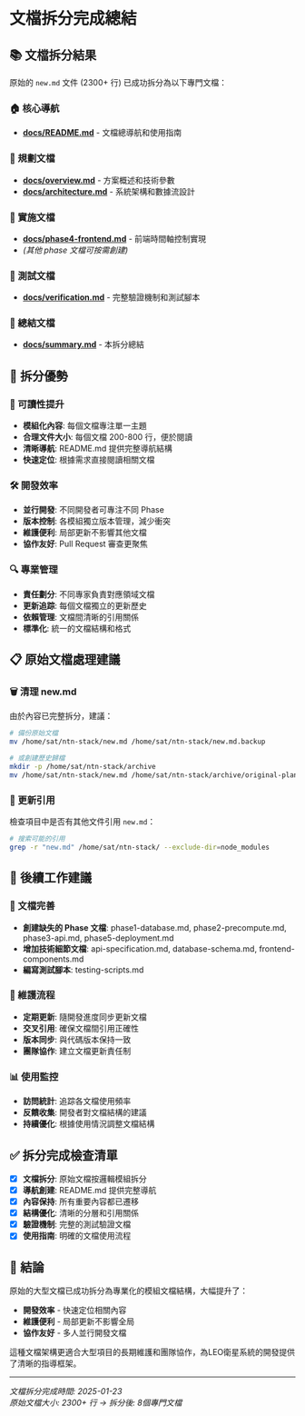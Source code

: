 # 文檔拆分完成總結

## 📚 文檔拆分結果

原始的 `new.md` 文件 (2300+ 行) 已成功拆分為以下專門文檔：

### **🏠 核心導航**
- **[docs/README.md](./README.md)** - 文檔總導航和使用指南

### **📖 規劃文檔** 
- **[docs/overview.md](./overview.md)** - 方案概述和技術參數
- **[docs/architecture.md](./architecture.md)** - 系統架構和數據流設計

### **🚀 實施文檔**
- **[docs/phase4-frontend.md](./phase4-frontend.md)** - 前端時間軸控制實現
- *(其他 phase 文檔可按需創建)*

### **🧪 測試文檔**
- **[docs/verification.md](./verification.md)** - 完整驗證機制和測試腳本

### **📝 總結文檔**
- **[docs/summary.md](./summary.md)** - 本拆分總結

## 🎯 拆分優勢

### **📖 可讀性提升**
- **模組化內容**: 每個文檔專注單一主題
- **合理文件大小**: 每個文檔 200-800 行，便於閱讀
- **清晰導航**: README.md 提供完整導航結構
- **快速定位**: 根據需求直接閱讀相關文檔

### **🛠️ 開發效率**
- **並行開發**: 不同開發者可專注不同 Phase
- **版本控制**: 各模組獨立版本管理，減少衝突
- **維護便利**: 局部更新不影響其他文檔
- **協作友好**: Pull Request 審查更聚焦

### **🔍 專業管理**
- **責任劃分**: 不同專家負責對應領域文檔
- **更新追踪**: 每個文檔獨立的更新歷史
- **依賴管理**: 文檔間清晰的引用關係
- **標準化**: 統一的文檔結構和格式

## 📋 原始文檔處理建議

### **🗑️ 清理 new.md**
由於內容已完整拆分，建議：

```bash
# 備份原始文檔
mv /home/sat/ntn-stack/new.md /home/sat/ntn-stack/new.md.backup

# 或創建歷史歸檔
mkdir -p /home/sat/ntn-stack/archive
mv /home/sat/ntn-stack/new.md /home/sat/ntn-stack/archive/original-plan-$(date +%Y%m%d).md
```

### **🔗 更新引用**
檢查項目中是否有其他文件引用 `new.md`：
```bash
# 搜索可能的引用
grep -r "new.md" /home/sat/ntn-stack/ --exclude-dir=node_modules
```

## 🚀 後續工作建議

### **📝 文檔完善**
- **創建缺失的 Phase 文檔**: phase1-database.md, phase2-precompute.md, phase3-api.md, phase5-deployment.md
- **增加技術細節文檔**: api-specification.md, database-schema.md, frontend-components.md
- **編寫測試腳本**: testing-scripts.md

### **🔄 維護流程**
- **定期更新**: 隨開發進度同步更新文檔
- **交叉引用**: 確保文檔間引用正確性
- **版本同步**: 與代碼版本保持一致
- **團隊協作**: 建立文檔更新責任制

### **📊 使用監控**
- **訪問統計**: 追踪各文檔使用頻率
- **反饋收集**: 開發者對文檔結構的建議
- **持續優化**: 根據使用情況調整文檔結構

## ✅ 拆分完成檢查清單

- [x] **文檔拆分**: 原始文檔按邏輯模組拆分
- [x] **導航創建**: README.md 提供完整導航
- [x] **內容保持**: 所有重要內容都已遷移
- [x] **結構優化**: 清晰的分層和引用關係
- [x] **驗證機制**: 完整的測試驗證文檔
- [x] **使用指南**: 明確的文檔使用流程

## 🎉 結論

原始的大型文檔已成功拆分為專業化的模組文檔結構，大幅提升了：
- **開發效率** - 快速定位相關內容
- **維護便利** - 局部更新不影響全局
- **協作友好** - 多人並行開發文檔

這種文檔架構更適合大型項目的長期維護和團隊協作，為LEO衛星系統的開發提供了清晰的指導框架。

---

*文檔拆分完成時間: 2025-01-23*  
*原始文檔大小: 2300+ 行 → 拆分後: 8個專門文檔*